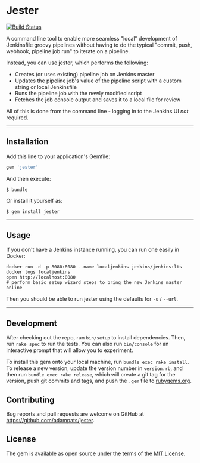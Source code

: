 # Jester

[![Build Status](https://travis-ci.org/adampats/jester.svg?branch=master)](https://travis-ci.org/adampats/jester)

A command line tool to enable more seamless "local" development of Jenkinsfile groovy pipelines without having to do the typical "commit, push, webhook, pipeline job run" to iterate on a pipeline.

Instead, you can use jester, which performs the following:

 * Creates (or uses existing) pipeline job on Jenkins master
 * Updates the pipeline job's value of the pipeline script with a custom string or local Jenkinsfile
 * Runs the pipeline job with the newly modified script
 * Fetches the job console output and saves it to a local file for review

All of this is done from the command line - logging in to the Jenkins UI *not* required.

-----

## Installation

Add this line to your application's Gemfile:

```ruby
gem 'jester'
```

And then execute:

    $ bundle

Or install it yourself as:

    $ gem install jester

-----

## Usage

If you don't have a Jenkins instance running, you can run one easily in Docker:

```
docker run -d -p 8080:8080 --name localjenkins jenkins/jenkins:lts
docker logs localjenkins
open http://localhost:8080
# perform basic setup wizard steps to bring the new Jenkins master online
```

Then you should be able to run jester using the defaults for `-s` / `--url`.

-----

## Development

After checking out the repo, run `bin/setup` to install dependencies. Then, run `rake spec` to run the tests. You can also run `bin/console` for an interactive prompt that will allow you to experiment.

To install this gem onto your local machine, run `bundle exec rake install`. To release a new version, update the version number in `version.rb`, and then run `bundle exec rake release`, which will create a git tag for the version, push git commits and tags, and push the `.gem` file to [rubygems.org](https://rubygems.org).

## Contributing

Bug reports and pull requests are welcome on GitHub at https://github.com/adampats/jester.

## License

The gem is available as open source under the terms of the [MIT License](http://opensource.org/licenses/MIT).
